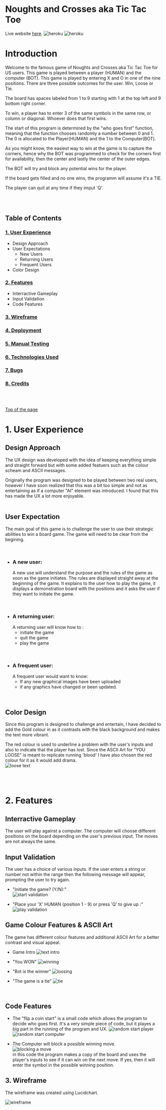 # Noughts and Crosses aka Tic Tac Toe
Live website [here](https://noughts-and-crosses-ag.herokuapp.com/).
![heroku](img/heroku_start1.png)
![heroku](img/heroku_start.png)

# Introduction

Welcome to the famous game of Noughts and Crosses aka Tic Tac Toe for US users.
This game is played between a player (HUMAN) and the computer (BOT). 
This game is played by entering X and O in one of the nine positions.  There are three possible outcomes for the user. Win, Loose or Tie.

The board has spaces labeled from 1 to 9 starting with 1 at the top left and 9 bottom right corner.

To win, a player has to enter 3 of the same symbols in the same row, or column or diagonal. Whoever does that first wins.

The start of this program is determined by the "who goes first" function, meaning that the function chooses randomly a number between 0 and 1. The 0 is allocated to the Player(HUMAN) and the 1 to the Computer(BOT).

As you might know, the easiest way to win at the game is to capture the corners, hence why the BOT was programmed to check for the corners first for availability, then the center and lastly the center of the outer edges.

The BOT will try and block any potential wins for the player.

If the board gets filled and no one wins, the programm will assume it's a TIE.

The player can quit at any time if they imput 'Q'.

<br><br>

## <a name="top">Table of Contents</a>

### [1. User Experience](#user-ex) 

- Design Approach
- User Expectations
	- New Users
	- Returning Users
	- Frequent Users
- Color Design
### [2. Features](#features)
- Interractive Gameplay
- Input Validation
- Code Features

### [3. Wireframe](#wireframe)
### [4. Deployment](#deployment)
### [5. Manual Testing](#manual-testing)
### [6. Technologies Used](#tech-used)
### [7. Bugs](#bugs)
### [8. Credits](#credits)

<br><br>


[Top of the page](#top)
# <a name="user-ex">1. User Experience</a>

## Design Approach 

The UX design was developed with the idea of keeping everything simple and straight forward but with some added featuers such as the colour scheam and ASCII messages.

Originally the program was designed to be played between two real users, however I have soon realized that this was a bit too simple and not as entertaining as if a computer "AI" element was introduced. I found that this has made the UX a lot more enjoyable. 
<br><br>

## User Expectation

The main goal of this game is to challenge the user to use their strategic abilities to win a board game. The game will need to be clear from the begining.

<br>

- ### A new user:
	A new use will understand the purpose and the rules of the game as soon as the game initiates.
	The rules are displayed straight away at the beginning of the game. It explains to the user how to play the game, it displays a demonstration board with the positions and it asks the user if they want to initiate the game.

<br>

- ### A returning user:
	A returning user will know how to :
	- initiate the game
	- quit the game
	- play the game

<br>

- ### A frequent user:
	A frequent user would want to know:
	- If any new graphical images have been uploaded
	- if any graphics have changed or been updated.

<br>

## Color Design

Since this program is designed to challenge and entertain, I have decided to add the Gold colour in as it contrasts with the black background and makes the text more vibrant.

The red colour is used to underline a problem with the user's inputs and also to indicate that the player has lost. Since the ASCII Art for "YOU LOOSE" is meant to replicate running 'blood' I have also chosen the red colour for it as it would add drama. <br>
![loose text](img/you_loose_play_txt.png)

<br><br>

# 2. Features
## Interractive Gameplay
The user will play against a computer. The computer will choose different positions on the board depending on the user's previous input. The moves are not always the same.

## Input Validation
The user has a choice of various inputs. If the user enters a string or number not within the range then the following message will appear, prompting the user to try again.

- "Initiate the game? (Y/N):" <br>
	![start validation](img/validation_start.png)

- "Place your 'X' HUMAN (position 1 - 9) or press 'Q' to give up :"<br>
	![play validation](img/validation_play.png)

## Game Colour Features & ASCII Art
The game has different colour features and additional ASCII Art for a better contrast and visual appeal.

- Game Intro
	![text intro](img/heroku_start1.png)

- "You WON"
	![winning](img/you_won_play.png)

- "Bot is the winner"
	![loosing](img/you_loose_play.png)

- "The game is a tie"
	![tie](img/tie_play.png)

<br>

## Code Features

- The "flip a coin start" is a small code which allows the program to decide who goes first. It's a very simple piece of code, but it playes a big part in the running of the program and UX.
![random start player](img/ran_start_player.png)
![random start computer](img/ran_start_comp.png)

- The Computer will block a possible winning move.<br>
	![blocking a move](img/block_move.png)<br>
in this code the program makes a copy of the board and uses the player's inputs to see if it can win on the next move. If yes, then it will enter the symbol in the possible winning position.


## <a name="wireframe">3. Wireframe</a>
The wireframe was created using Lucidchart.

![wireframe](img/wireframe_xando.jpeg)